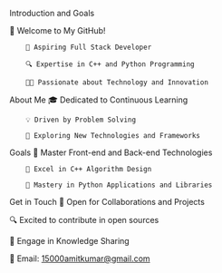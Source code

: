 Introduction and Goals

🌟 Welcome to My GitHub!

        🚀 Aspiring Full Stack Developer

        🔍 Expertise in C++ and Python Programming

        👨‍💻 Passionate about Technology and Innovation

About Me
        🎓 Dedicated to Continuous Learning

        💡 Driven by Problem Solving

        🌱 Exploring New Technologies and Frameworks

Goals
        🔧 Master Front-end and Back-end Technologies
  
        🚀 Excel in C++ Algorithm Design

        🐍 Mastery in Python Applications and Libraries
        
Get in Touch
🤝 Open for Collaborations and Projects

🔍 Excited to contribute in open sources

💬 Engage in Knowledge Sharing

📧 Email: 15000amitkumar@gmail.com

